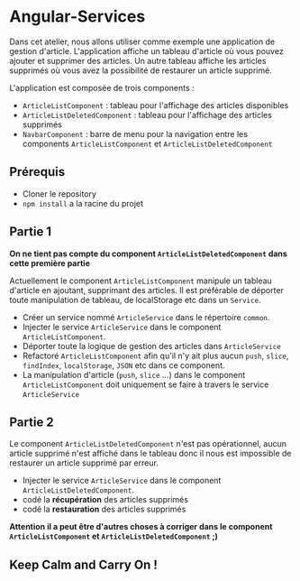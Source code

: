 # Angular-Services

Dans cet atelier, nous allons utiliser comme exemple une application de gestion d'article.
L'application affiche un tableau d'article où vous pouvez ajouter et supprimer des articles.
Un autre tableau affiche les articles supprimés où vous avez la possibilité de restaurer un article supprimé.

L'application est composée de trois components :
* `ArticleListComponent` : tableau pour l'affichage des articles disponibles
* `ArticleListDeletedComponent` : tableau pour l'affichage des articles supprimés
* `NavbarComponent` : barre de menu pour la navigation entre les components `ArticleListComponent` et `ArticleListDeletedComponent`

## Prérequis

* Cloner le repository
* `npm install` a la racine du projet

## Partie 1

**On ne tient pas compte du component `ArticleListDeletedComponent` dans cette première partie**

Actuellement le component `ArticleListComponent` manipule un tableau d'article en ajoutant, supprimant des articles.
Il est préférable de déporter toute manipulation de tableau, de localStorage etc dans un `Service`.

* Créer un service nommé `ArticleService` dans le répertoire `common`.
* Injecter le service `ArticleService` dans le component `ArticleListComponent`.
* Déporter toute la logique de gestion des articles dans `ArticleService`
* Refactoré `ArticleListComponent` afin qu'il n'y ait plus aucun `push`, `slice`, `findIndex`, `localStorage`, `JSON` etc dans ce component.
* La manipulation d'article (`push`, `slice` ...) dans le component `ArticleListComponent` doit uniquement se faire à travers le service `ArticleService`

## Partie 2

Le component `ArticleListDeletedComponent` n'est pas opérationnel, aucun article supprimé n'est affiché dans le tableau donc il nous est impossible de restaurer un article supprimé par erreur.

* Injecter le service `ArticleService` dans le component `ArticleListDeletedComponent`.
* codé la **récupération** des articles supprimés
* codé la **restauration** des articles supprimés

**Attention il a peut être d'autres choses à corriger dans le component `ArticleListComponent` et `ArticleListDeletedComponent` ;)**

## Keep Calm and Carry On !
